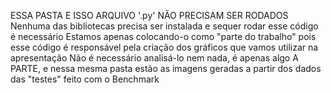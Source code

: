ESSA PASTA E ISSO ARQUIVO '.py' NÃO PRECISAM SER RODADOS
Nenhuma das bibliotecas precisa ser instalada e sequer rodar esse código é necessário
Estamos apenas colocando-o como "parte do trabalho" pois esse código é responsável pela criação dos gráficos que vamos utilizar na apresentação
Não é necessário analisá-lo nem nada, é apenas algo A PARTE, e nessa mesma pasta estão as imagens geradas a partir dos dados das "testes" feito com o Benchmark